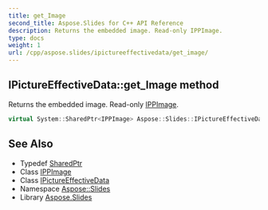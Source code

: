 ```yaml
---
title: get_Image
second_title: Aspose.Slides for C++ API Reference
description: Returns the embedded image. Read-only IPPImage.
type: docs
weight: 1
url: /cpp/aspose.slides/ipictureeffectivedata/get_image/
---
```

## IPictureEffectiveData::get_Image method


Returns the embedded image. Read-only [IPPImage](../../ippimage/).

```cpp
virtual System::SharedPtr<IPPImage> Aspose::Slides::IPictureEffectiveData::get_Image()=0
```

## See Also

* Typedef [SharedPtr](../../../system/sharedptr/)
* Class [IPPImage](../../ippimage/)
* Class [IPictureEffectiveData](../)
* Namespace [Aspose::Slides](../../)
* Library [Aspose.Slides](../../../)
